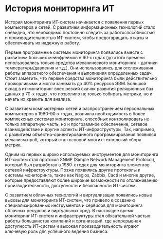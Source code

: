 # История мониторинга ИТ


<p>История мониторинга ИТ-систем начинается с появления первых компьютеров и сетей. С развитием информационных технологий стало очевидно, что необходимо постоянно следить за работоспособностью и производительностью ИТ-систем, чтобы предотвращать отказы и обеспечивать их надежную работу.</p>

<p>Первые программные системы мониторинга появились вместе с развитием больших мейнфреймов в 60-х годах (до этого времени использовались только средства механического мониторинга - датчики температуры/давления и т.д.). Они использовались для отслеживания работы аппаратного обеспечения и выполнения определенных задач. Стоит заметить, что первые средства мониторинга были действительно прожорливыми и могли занимать до 40% ресурсов ЭВМ. Большой вклад в ит-мониторинг внес резкий скачок развития реляционных баз данных в 70-х годах, что позволило не только собирать метрики, но и начать их хранить для анализа.</p>

<p>С развитием компьютерных сетей и распространением персональных компьютеров в 1980-90-х годах, возникла необходимость в более комплексных системах мониторинга, способных контролировать не только аппаратную часть, но и программное обеспечение, сетевое взаимодействие и другие аспекты ИТ-инфраструктуры. Так, например, с развитием объектно-ориентированного программирования появился механизм проб, который стал основой многих технологий сбора метрик.</p>

<p>Одним из первых широко используемых инструментов для мониторинга ИТ-систем стал протокол SNMP (Simple Network Management Protocol), который был разработан в 1980-х годах для мониторинга элементов сетевой инфраструктуры. Позже появились другие протоколы и системы мониторинга, такие как Nagios, Zabbix, Cacti и многие другие, которые предоставляют более широкие возможности по отслеживанию производительности, доступности и безопасности ИТ-систем.</p>

<p>С развитием облачных технологий и виртуализации появились новые вызовы для мониторинга ИТ-систем, что привело к созданию специализированных инструментов и сервисов для мониторинга облачных ресурсов и виртуальных сред. В настоящее время мониторинг ИТ-систем и инфраструктуры стал обязательной частью работы большинства компаний и организаций, где непрерывная доступность ИТ-систем и высокая производительность играют ключевую роль для успешного ведения бизнеса.</p></span>
